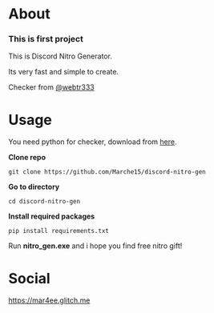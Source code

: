 # About

### This is first project

This is Discord Nitro Generator. 

Its very fast and simple to create.

Checker from [@webtr333](https://github.com/webtr333)

# Usage

You need python for checker, download from [here](www.python.org).

**Clone repo**
```
git clone https://github.com/Marche15/discord-nitro-gen
```
**Go to directory**
```
cd discord-nitro-gen
```
**Install required packages**
```
pip install requirements.txt
```

Run **nitro_gen.exe** and i hope you find free nitro gift!

# Social

https://mar4ee.glitch.me

